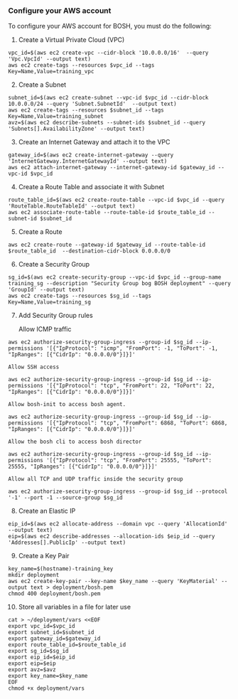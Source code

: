 ### Configure your AWS account

To configure your AWS account for BOSH, you must do the following:

1. Create a Virtual Private Cloud (VPC)
```
vpc_id=$(aws ec2 create-vpc --cidr-block '10.0.0.0/16'  --query 'Vpc.VpcId' --output text)
aws ec2 create-tags --resources $vpc_id --tags Key=Name,Value=training_vpc
```

2. Create a Subnet
```
subnet_id=$(aws ec2 create-subnet --vpc-id $vpc_id --cidr-block 10.0.0.0/24 --query 'Subnet.SubnetId'  --output text)
aws ec2 create-tags --resources $subnet_id --tags Key=Name,Value=training_subnet
avz=$(aws ec2 describe-subnets --subnet-ids $subnet_id --query 'Subnets[].AvailabilityZone' --output text)
```

3. Create an Internet Gateway and attach it to the VPC
```
gateway_id=$(aws ec2 create-internet-gateway --query 'InternetGateway.InternetGatewayId' --output text)
aws ec2 attach-internet-gateway --internet-gateway-id $gateway_id --vpc-id $vpc_id
```

4. Create a Route Table and associate it with Subnet
```
route_table_id=$(aws ec2 create-route-table --vpc-id $vpc_id --query 'RouteTable.RouteTableId' --output text)
aws ec2 associate-route-table --route-table-id $route_table_id --subnet-id $subnet_id
```

5. Create a Route
```
aws ec2 create-route --gateway-id $gateway_id --route-table-id $route_table_id  --destination-cidr-block 0.0.0.0/0
```

6. Create a Security Group
```
sg_id=$(aws ec2 create-security-group --vpc-id $vpc_id --group-name training_sg --description "Security Group bog BOSH deployment" --query 'GroupId' --output text)
aws ec2 create-tags --resources $sg_id --tags Key=Name,Value=training_sg
```

7. Add Security Group rules

    Allow ICMP traffic
```
aws ec2 authorize-security-group-ingress --group-id $sg_id --ip-permissions '[{"IpProtocol": "icmp", "FromPort": -1, "ToPort": -1, "IpRanges": [{"CidrIp": "0.0.0.0/0"}]}]'
```
    Allow SSH access
```
aws ec2 authorize-security-group-ingress --group-id $sg_id --ip-permissions '[{"IpProtocol": "tcp", "FromPort": 22, "ToPort": 22, "IpRanges": [{"CidrIp": "0.0.0.0/0"}]}]'
```
    Allow bosh-init to access bosh agent.
```
aws ec2 authorize-security-group-ingress --group-id $sg_id --ip-permissions '[{"IpProtocol": "tcp", "FromPort": 6868, "ToPort": 6868, "IpRanges": [{"CidrIp": "0.0.0.0/0"}]}]'
```
    Allow the bosh cli to access bosh director
```
aws ec2 authorize-security-group-ingress --group-id $sg_id --ip-permissions '[{"IpProtocol": "tcp", "FromPort": 25555, "ToPort": 25555, "IpRanges": [{"CidrIp": "0.0.0.0/0"}]}]'
```
    Allow all TCP and UDP traffic inside the security group
```
aws ec2 authorize-security-group-ingress --group-id $sg_id --protocol '-1' --port -1 --source-group $sg_id
```

8. Create an Elastic IP
```
eip_id=$(aws ec2 allocate-address --domain vpc --query 'AllocationId' --output text)
eip=$(aws ec2 describe-addresses --allocation-ids $eip_id --query 'Addresses[].PublicIp' --output text)
```

9. Create a Key Pair
```
key_name=$(hostname)-training_key
mkdir deployment
aws ec2 create-key-pair --key-name $key_name --query 'KeyMaterial' --output text > deployment/bosh.pem
chmod 400 deployment/bosh.pem
```

10. Store all variables in a file for later use
```
cat > ~/deployment/vars <<EOF
export vpc_id=$vpc_id
export subnet_id=$subnet_id
export gateway_id=$gateway_id
export route_table_id=$route_table_id
export sg_id=$sg_id
export eip_id=$eip_id
export eip=$eip
export avz=$avz
export key_name=$key_name
EOF
chmod +x deployment/vars
```
